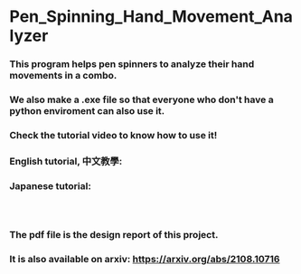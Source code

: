 # Pen_Spinning_Hand_Movement_Analyzer

### This program helps pen spinners to analyze their hand movements in a combo. <br>
### We also make a .exe file so that everyone who don't have a python enviroment can also use it. <br>
### Check the tutorial video to know how to use it! <br>
### English tutorial, 中文教學:  <br>
### Japanese tutorial:  <br>
### <br>
### The pdf file is the design report of this project.  <br>
### It is also available on arxiv: https://arxiv.org/abs/2108.10716  <br>
